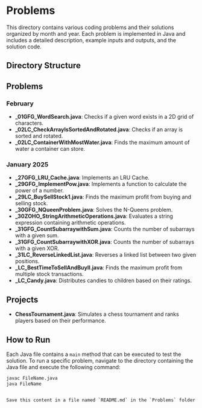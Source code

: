 # Problems

This directory contains various coding problems and their solutions organized by month and year. Each problem is implemented in Java and includes a detailed description, example inputs and outputs, and the solution code.

## Directory Structure

## Problems

### February

- **_01GFG_WordSearch.java**: Checks if a given word exists in a 2D grid of characters.
- **_02LC_CheckArrayIsSortedAndRotated.java**: Checks if an array is sorted and rotated.
- **_02LC_ContainerWithMostWater.java**: Finds the maximum amount of water a container can store.

### January 2025

- **_27GFG_LRU_Cache.java**: Implements an LRU Cache.
- **_29GFG_ImplementPow.java**: Implements a function to calculate the power of a number.
- **_29LC_BuySellStock1.java**: Finds the maximum profit from buying and selling stock.
- **_30GFG_NQueenProblem.java**: Solves the N-Queens problem.
- **_30ZOHO_StringArithmeticOperations.java**: Evaluates a string expression containing arithmetic operations.
- **_31GFG_CountSubarraywithSum.java**: Counts the number of subarrays with a given sum.
- **_31GFG_CountSubarraywithXOR.java**: Counts the number of subarrays with a given XOR.
- **_31LC_ReverseLinkedList.java**: Reverses a linked list between two given positions.
- **_LC_BestTimeToSellAndBuyII.java**: Finds the maximum profit from multiple stock transactions.
- **_LC_Candy.java**: Distributes candies to children based on their ratings.

## Projects

- **ChessTournament.java**: Simulates a chess tournament and ranks players based on their performance.

## How to Run

Each Java file contains a `main` method that can be executed to test the solution. To run a specific problem, navigate to the directory containing the Java file and execute the following command:

```sh
javac FileName.java
java FileName


Save this content in a file named `README.md` in the `Problems` folder.
